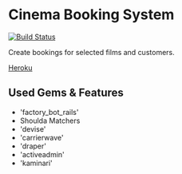 # Cinema Booking System

[![Build Status](https://travis-ci.org/sarzynski/Cinema-Booking-System.svg?branch=master)](https://travis-ci.org/sarzynski/Cinema-Booking-System)

Create bookings for selected films and customers.

[Heroku](http://cinema-booking-application.herokuapp.com/)

## Used Gems & Features
* 'factory_bot_rails'
* Shoulda Matchers
* 'devise'
* 'carrierwave'
* 'draper'
* 'activeadmin'
* 'kaminari'
